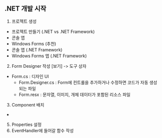 ## .NET 개발 시작
1. 프로젝트 생성
- 프로젝트 만들기 (.NET vs .NET Framework)
- 콘솔 앱
- Windows Forms (추천)
- 콘솔 앱 (.NET Framework)
- Windows Forms 앱 (.NET Framework) 

2. Form Designer 작성
[보기] -> 도구 상자
- Form.cs : 디자인 UI
  - Form.Designer.cs : Form에 컨트롤을 추가하거나 수정하면 코드가 자동 생성되는 파일
  - Form.resx : 문자열, 이미지, 개체 데이터가 포함된 리소스 파일

3. Component 배치
- 
   
5. Properties 설정
6. EventHandler에 들어갈 함수 작성
